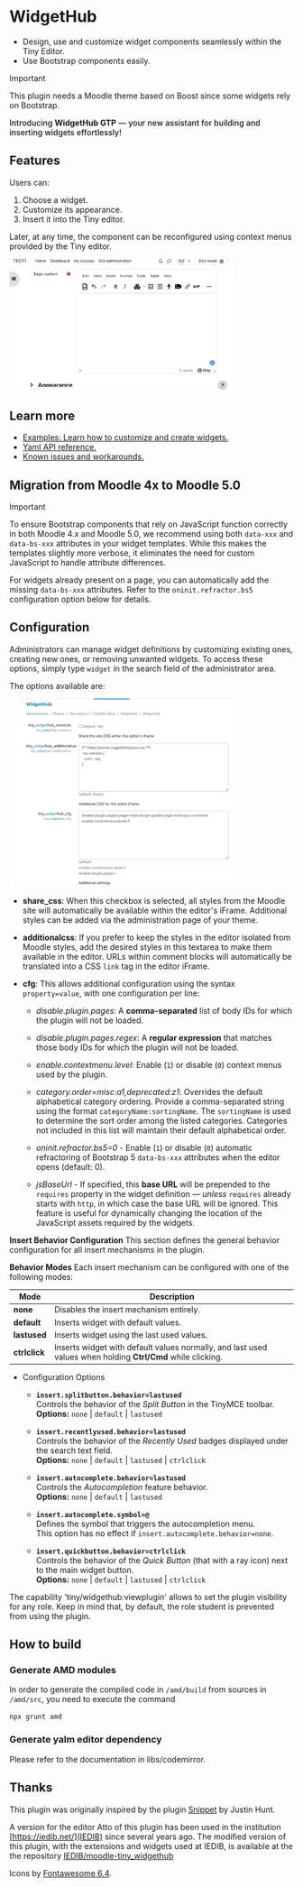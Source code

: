 # WidgetHub

- Design, use and customize widget components seamlessly within the Tiny Editor.
- Use Bootstrap components easily.

> [!IMPORTANT]
> This plugin needs a Moodle theme based on Boost since some widgets rely on Bootstrap.

<div class="alert alert-info d-flex align-items-center" role="alert" style="gap: 0.5rem;">
   
  <div>
    <a href="https://chatgpt.com/g/g-68512f2f3ce4819182441c429f5b8673-widgethub-yml-builder"
       target="_blank" rel="noopener noreferrer" style="text-decoration: none; font-weight: 500; color: inherit;">
      Introducing <strong>WidgetHub GTP</strong> — your new assistant for building and inserting widgets effortlessly!
    </a>
  </div>
</div>

## Features

Users can:

1. Choose a widget.
2. Customize its appearance.
3. Insert it into the Tiny editor.

Later, at any time, the component can be reconfigured using context menus provided by the Tiny editor.

<img src="./img/widgethub_usage.gif" width="400" style="margin:auto;max-width:400px">


## Learn more

- [Examples: Learn how to customize and create widgets.](docs/examples.md)
- [Yaml API reference.](docs/api.md)
- [Known issues and workarounds.](docs/issues.md)

## Migration from Moodle 4x to Moodle 5.0

> [!IMPORTANT]
> To ensure Bootstrap components that rely on JavaScript function correctly in both Moodle 4.x and Moodle 5.0, we recommend using both `data-xxx` and `data-bs-xxx` attributes in your widget templates. While this makes the templates slightly more verbose, it eliminates the need for custom JavaScript to handle attribute differences.

For widgets already present on a page, you can automatically add the missing `data-bs-xxx` attributes. Refer to the `oninit.refractor.bs5` configuration option below for details.

## Configuration

Administrators can manage widget definitions by customizing existing ones, creating new ones, or removing unwanted widgets. To access these options, simply type `widget` in the search field of the administrator area.

The options available are:

<img src="./img/settings.png" width="400" style="margin:auto;max-width:400px">

- **share_css**: When this checkbox is selected, all styles from the Moodle site will automatically be available within the editor's iFrame. Additional styles can be added via the administration page of your theme.


- **additionalcss**: If you prefer to keep the styles in the editor isolated from Moodle styles, add the desired styles in this textarea to make them available in the editor. URLs within comment blocks will automatically be translated into a CSS `link` tag in the editor iFrame.


- **cfg**: This allows additional configuration using the syntax `property=value`, with one configuration per line:  
  
  - *disable.plugin.pages*: A **comma-separated** list of body IDs for which the plugin will not be loaded.  

  - *disable.plugin.pages.regex*: A **regular expression** that matches those body IDs for which the plugin will not be loaded.  

  - *enable.contextmenu.level*: Enable (`1`) or disable (`0`) context menus used by the plugin.

  - *category.order=misc:a1,deprecated:z1*: Overrides the default alphabetical category ordering. Provide a comma-separated string using the format `categoryName:sortingName`. The `sortingName` is used to determine the sort order among the listed categories. Categories not included in this list will maintain their default alphabetical order.

  - *oninit.refractor.bs5=0* - Enable (`1`) or disable (`0`) automatic refractoring of Bootstrap 5 `data-bs-xxx` attributes when the editor opens (default: 0).

  - *jsBaseUrl* - If specified, this **base URL** will be prepended to the `requires` property in the widget definition — *unless* `requires` already starts with `http`, in which case the base URL will be ignored. This feature is useful for dynamically changing the location of the JavaScript assets required by the widgets.

**Insert Behavior Configuration**
 This section defines the general behavior configuration for all insert mechanisms in the plugin.

**Behavior Modes**
Each insert mechanism can be configured with one of the following modes:

| Mode | Description |
|------|--------------|
| **none** | Disables the insert mechanism entirely. |
| **default** | Inserts widget with default values. |
| **lastused** | Inserts widget using the last used values. |
| **ctrlclick** | Inserts widget with default values normally, and last used values when holding **Ctrl/Cmd** while clicking. |



- Configuration Options

  - **`insert.splitbutton.behavior=lastused`**  
    Controls the behavior of the *Split Button* in the TinyMCE toolbar.  
    **Options:** `none` | `default` | `lastused`

  - **`insert.recentlyused.behavior=lastused`**  
    Controls the behavior of the *Recently Used* badges displayed under the search text field.  
    **Options:** `none` | `default` | `lastused` | `ctrlclick`

  - **`insert.autocomplete.behavior=lastused`**  
    Controls the *Autocompletion* feature behavior.  
    **Options:** `none` | `default` | `lastused`

  - **`insert.autocomplete.symbol=@`**  
    Defines the symbol that triggers the autocompletion menu.  
    This option has no effect if `insert.autocomplete.behavior=none`.

  - **`insert.quickbutton.behavior=ctrlclick`**  
    Controls the behavior of the *Quick Button* (that with a ray icon) next to the main widget button.  
    **Options:** `none` | `default` | `lastused` | `ctrlclick`

The capability 'tiny/widgethub:viewplugin' allows to set the plugin visibility for any role. Keep in mind that, by default, the role student is prevented from using the plugin.

 
 
## How to build

### Generate AMD modules

In order to generate the compiled code in `/amd/build` from sources in `/amd/src`, you need to execute the command

```
npx grunt amd
```

### Generate yalm editor dependency

Please refer to the documentation in libs/codemirror.


## Thanks

This plugin was originally inspired by the plugin [Snippet](https://moodle.org/plugins/atto_snippet) by Justin Hunt.

A version for the editor Atto of this plugin has been used in the institution [https://iedib.net/](IEDIB) since several years ago.
The modified version of this plugin, with the extensions and widgets used at IEDIB, is available at the the repository [IEDIB/moodle-tiny_widgethub](https://github.com/IEDIB/moodle-tiny_widgethub)


Icons by [Fontawesome 6.4](https://fontawesome.com/icons/file-code?f=classic&s=light).
